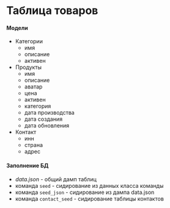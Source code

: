 # Таблица товаров

#### Модели
+ Категории
  * имя
  * описание
  * активен
+ Продукты
  * имя
  * описание
  * аватар
  * цена
  * активен
  * категория
  * дата производства
  * дата создания
  * дата обновления
+ Контакт
  * инн
  * страна
  * адрес

#### Заполнение БД
  * *data.json* - общий дамп таблиц
  * команда ``seed`` - сидирование из данных класса команды
  * команда ``seed_json`` - сидирование из дампа data.json
  * команда ``contact_seed`` - сидирование таблицы контактов
